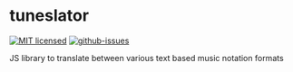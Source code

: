 # tuneslator

[![MIT licensed](https://img.shields.io/badge/license-MIT-blue.svg)](http://opensource.org/licenses/MIT)
[![github-issues](https://img.shields.io/github/issues/dxinteractive/tuneslator.svg)](https://github.com/dxinteractive/tuneslator/issues)

JS library to translate between various text based music notation formats

